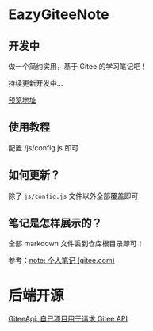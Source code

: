 # EazyGiteeNote

## 开发中

做一个简约实用，基于 Gitee 的学习笔记吧！

持续更新开发中...

[预览地址](https://note.n0ts.cn/)

## 使用教程

配置 /js/config.js 即可

## 如何更新？

除了 `js/config.js` 文件以外全部覆盖即可

## 笔记是怎样展示的？

全部 markdown 文件丢到仓库根目录即可！

参考：[note: 个人笔记 (gitee.com)](https://gitee.com/n0ts/note)

# 后端开源

[GiteeApi: 自己项目用于请求 Gitee API](https://gitee.com/n0ts/gitee-api)
